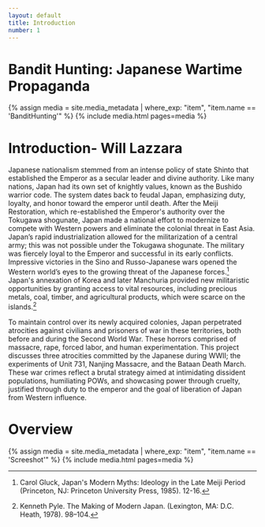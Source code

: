 ```yaml
---
layout: default
title: Introduction
number: 1
---
```

# Bandit Hunting: Japanese Wartime Propaganda
{% assign media = site.media_metadata | where_exp: "item", "item.name == 'BanditHunting'" %}
{% include media.html pages=media %}

# Introduction- Will Lazzara
Japanese nationalism stemmed from an intense policy of state Shinto that established the Emperor as a secular leader and divine authority. Like many nations, Japan had its own set of knightly values, known as the Bushido warrior code. The system dates back to feudal Japan, emphasizing duty, loyalty, and honor toward the emperor until death. After the Meiji Restoration, which re-established the Emperor's authority over the Tokugawa shogunate, Japan made a national effort to modernize to compete with Western powers and eliminate the colonial threat in East Asia. Japan’s rapid industrialization allowed for the militarization of a central army; this was not possible under the Tokugawa shogunate. The military was fiercely loyal to the Emperor and successful in its early conflicts. Impressive victories in the Sino and Russo-Japanese wars opened the Western world’s eyes to the growing threat of the Japanese forces.[^1] Japan's annexation of Korea and later Manchuria provided new militaristic opportunities by granting access to vital resources, including precious metals, coal, timber, and agricultural products, which were scarce on the islands.[^2]

To maintain control over its newly acquired colonies, Japan perpetrated atrocities against civilians and prisoners of war in these territories, both before and during the Second World War. These horrors comprised of massacre, rape, forced labor, and human experimentation. This project discusses three atrocities committed by the Japanese during WWII; the experiments of Unit 731, Nanjing Massacre, and the Bataan Death March. These war crimes reflect a brutal strategy aimed at intimidating dissident populations, humiliating POWs, and showcasing power through cruelty, justified through duty to the emperor and the goal of liberation of Japan from Western influence.

# Overview
{% assign media = site.media_metadata | where_exp: "item", "item.name == 'Screeshot'" %}
{% include media.html pages=media %}

[^1]: Carol Gluck, Japan's Modern Myths: Ideology in the Late Meiji Period (Princeton, NJ: Princeton University Press, 1985). 12-16.
[^2]: Kenneth Pyle. The Making of Modern Japan. (Lexington, MA: D.C. Heath, 1978). 98–104.
